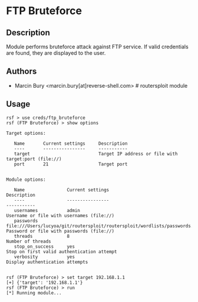 # FTP Bruteforce

## Description
Module performs bruteforce attack against FTP service. If valid credentials are found, they are displayed to the user.

## Authors
* Marcin Bury <marcin.bury[at]reverse-shell.com> # routersploit module

## Usage
```
rsf > use creds/ftp_bruteforce
rsf (FTP Bruteforce) > show options

Target options:

   Name       Current settings     Description
   ----       ----------------     -----------
   target                          Target IP address or file with target:port (file://)
   port       21                   Target port


Module options:

   Name                Current settings                                                               Description
   ----                ----------------                                                               -----------
   usernames           admin                                                                          Username or file with usernames (file://)
   passwords           file:///Users/lucyoa/git/routersploit/routersploit/wordlists/passwords.txt     Password or file with passwords (file://)
   threads             8                                                                              Number of threads
   stop_on_success     yes                                                                            Stop on first valid authentication attempt
   verbosity           yes                                                                            Display authentication attempts


rsf (FTP Bruteforce) > set target 192.168.1.1
[+] {'target': '192.168.1.1'}
rsf (FTP Bruteforce) > run
[*] Running module...
```
